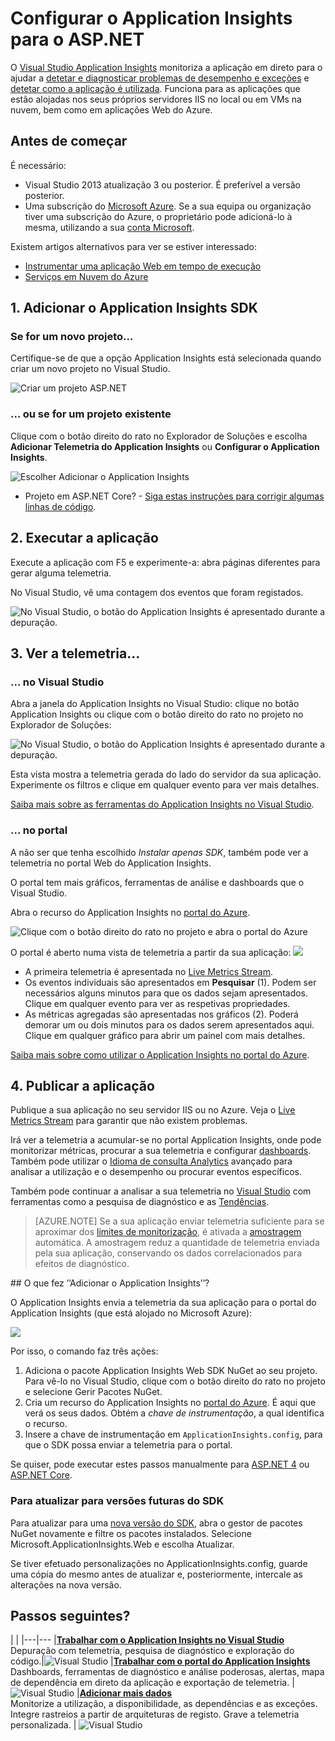 <properties 
    pageTitle="Configurar a análise da aplicação Web do ASP.NET com o Application Insights" 
    description="Configure a análise de desempenho, disponibilidade e utilização do seu site ASP.NET, alojado no local ou no Azure." 
    services="application-insights" 
    documentationCenter=".net"
    authors="NumberByColors" 
    manager="douge"/>

<tags 
    ms.service="application-insights" 
    ms.workload="tbd" 
    ms.tgt_pltfrm="ibiza" 
    ms.devlang="na" 
    ms.topic="get-started-article" 
    ms.date="08/09/2016" 
    ms.author="daviste"/>


# Configurar o Application Insights para o ASP.NET

O [Visual Studio Application Insights](app-insights-overview.md) monitoriza a aplicação em direto para o ajudar a [detetar e diagnosticar problemas de desempenho e exceções](app-insights-detect-triage-diagnose.md) e [detetar como a aplicação é utilizada](app-insights-overview-usage.md).  Funciona para as aplicações que estão alojadas nos seus próprios servidores IIS no local ou em VMs na nuvem, bem como em aplicações Web do Azure.


## Antes de começar

É necessário:

* Visual Studio 2013 atualização 3 ou posterior. É preferível a versão posterior.
* Uma subscrição do [Microsoft Azure](http://azure.com). Se a sua equipa ou organização tiver uma subscrição do Azure, o proprietário pode adicioná-lo à mesma, utilizando a sua [conta Microsoft](http://live.com). 

Existem artigos alternativos para ver se estiver interessado:

* [Instrumentar uma aplicação Web em tempo de execução](app-insights-monitor-performance-live-website-now.md)
* [Serviços em Nuvem do Azure](app-insights-cloudservices.md)

## <a name="ide"></a> 1. Adicionar o Application Insights SDK


### Se for um novo projeto...

Certifique-se de que a opção Application Insights está selecionada quando criar um novo projeto no Visual Studio. 


![Criar um projeto ASP.NET](./media/app-insights-asp-net/appinsights-01-vsnewp1.png)


### ... ou se for um projeto existente

Clique com o botão direito do rato no Explorador de Soluções e escolha **Adicionar Telemetria do Application Insights** ou **Configurar o Application Insights**.

![Escolher Adicionar o Application Insights](./media/app-insights-asp-net/appinsights-03-addExisting.png)

* Projeto em ASP.NET Core? - [Siga estas instruções para corrigir algumas linhas de código](https://github.com/Microsoft/ApplicationInsights-aspnetcore/wiki/Getting-Started#add-application-insights-instrumentation-code-to-startupcs). 



## <a name="run"></a> 2. Executar a aplicação

Execute a aplicação com F5 e experimente-a: abra páginas diferentes para gerar alguma telemetria.

No Visual Studio, vê uma contagem dos eventos que foram registados. 

![No Visual Studio, o botão do Application Insights é apresentado durante a depuração.](./media/app-insights-asp-net/54.png)

## 3. Ver a telemetria...

### ... no Visual Studio

Abra a janela do Application Insights no Visual Studio: clique no botão Application Insights ou clique com o botão direito do rato no projeto no Explorador de Soluções:

![No Visual Studio, o botão do Application Insights é apresentado durante a depuração.](./media/app-insights-asp-net/55.png)

Esta vista mostra a telemetria gerada do lado do servidor da sua aplicação. Experimente os filtros e clique em qualquer evento para ver mais detalhes.

[Saiba mais sobre as ferramentas do Application Insights no Visual Studio](app-insights-visual-studio.md).

<a name="monitor"></a> 
### ... no portal

A não ser que tenha escolhido *Instalar apenas SDK*, também pode ver a telemetria no portal Web do Application Insights. 

O portal tem mais gráficos, ferramentas de análise e dashboards que o Visual Studio. 


Abra o recurso do Application Insights no [portal do Azure](https://portal.azure.com/).

![Clique com o botão direito do rato no projeto e abra o portal do Azure](./media/app-insights-asp-net/appinsights-04-openPortal.png)

O portal é aberto numa vista de telemetria a partir da sua aplicação:
![](./media/app-insights-asp-net/66.png)

* A primeira telemetria é apresentada no [Live Metrics Stream](app-insights-metrics-explorer.md#live-metrics-stream).
* Os eventos individuais são apresentados em **Pesquisar** (1). Podem ser necessários alguns minutos para que os dados sejam apresentados. Clique em qualquer evento para ver as respetivas propriedades. 
* As métricas agregadas são apresentadas nos gráficos (2). Poderá demorar um ou dois minutos para os dados serem apresentados aqui. Clique em qualquer gráfico para abrir um painel com mais detalhes.

[Saiba mais sobre como utilizar o Application Insights no portal do Azure](app-insights-dashboards.md).

## 4. Publicar a aplicação

Publique a sua aplicação no seu servidor IIS ou no Azure. Veja o [Live Metrics Stream](app-insights-metrics-explorer.md#live-metrics-stream) para garantir que não existem problemas.

Irá ver a telemetria a acumular-se no portal Application Insights, onde pode monitorizar métricas, procurar a sua telemetria e configurar [dashboards](app-insights-dashboards.md). Também pode utilizar o [Idioma de consulta Analytics](app-insights-analytics.md) avançado para analisar a utilização e o desempenho ou procurar eventos específicos. 

Também pode continuar a analisar a sua telemetria no [Visual Studio](app-insights-visual-studio.md) com ferramentas como a pesquisa de diagnóstico e as [Tendências](app-insights-visual-studio-trends.md).

> [AZURE.NOTE] Se a sua aplicação enviar telemetria suficiente para se aproximar dos [limites de monitorização](app-insights-pricing.md#limits-summary), é ativada a [amostragem](app-insights-sampling.md) automática. A amostragem reduz a quantidade de telemetria enviada pela sua aplicação, conservando os dados correlacionados para efeitos de diagnóstico.


##<a name="land"></a> O que fez ’’Adicionar o Application Insights’’?

O Application Insights envia a telemetria da sua aplicação para o portal do Application Insights (que está alojado no Microsoft Azure):

![](./media/app-insights-asp-net/01-scheme.png)

Por isso, o comando faz três ações:

1. Adiciona o pacote Application Insights Web SDK NuGet ao seu projeto. Para vê-lo no Visual Studio, clique com o botão direito do rato no projeto e selecione Gerir Pacotes NuGet.
2. Cria um recurso do Application Insights no [portal do Azure](https://portal.azure.com/). É aqui que verá os seus dados. Obtém a *chave de instrumentação*, a qual identifica o recurso.
3. Insere a chave de instrumentação em `ApplicationInsights.config`, para que o SDK possa enviar a telemetria para o portal.

Se quiser, pode executar estes passos manualmente para [ASP.NET 4](app-insights-asp-net-manual.md) ou [ASP.NET Core](https://github.com/Microsoft/ApplicationInsights-aspnetcore/wiki/Getting-Started).

### Para atualizar para versões futuras do SDK

Para atualizar para uma [nova versão do SDK](app-insights-release-notes-dotnet.md), abra o gestor de pacotes NuGet novamente e filtre os pacotes instalados. Selecione Microsoft.ApplicationInsights.Web e escolha Atualizar.

Se tiver efetuado personalizações no ApplicationInsights.config, guarde uma cópia do mesmo antes de atualizar e, posteriormente, intercale as alterações na nova versão.



## Passos seguintes?

| | 
|---|---
|**[Trabalhar com o Application Insights no Visual Studio](app-insights-visual-studio.md)**<br/>Depuração com telemetria, pesquisa de diagnóstico e exploração do código.|![Visual Studio](./media/app-insights-asp-net/61.png)
|**[Trabalhar com o portal do Application Insights](app-insights-dashboards.md)**<br/>Dashboards, ferramentas de diagnóstico e análise poderosas, alertas, mapa de dependência em direto da aplicação e exportação de telemetria. |![Visual Studio](./media/app-insights-asp-net/62.png)
|**[Adicionar mais dados](app-insights-asp-net-more.md)**<br/>Monitorize a utilização, a disponibilidade, as dependências e as exceções. Integre rastreios a partir de arquiteturas de registo. Grave a telemetria personalizada. | ![Visual Studio](./media/app-insights-asp-net/64.png)









<!--HONumber=ago16_HO4-->


